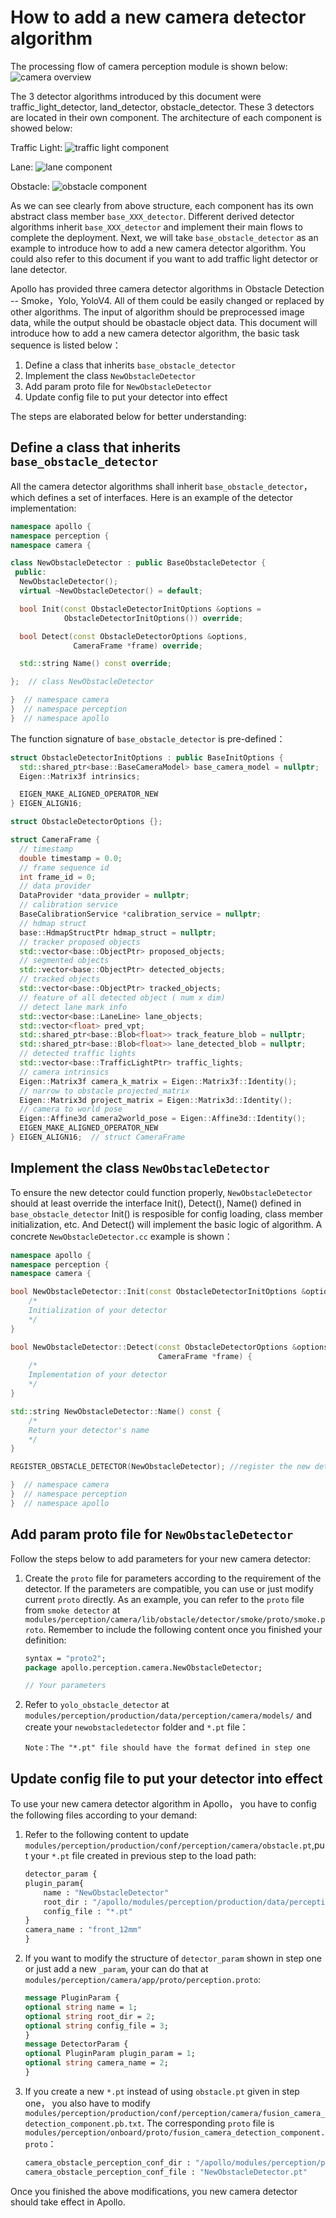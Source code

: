 # How to add a new camera detector algorithm

The processing flow of camera perception module is shown below:
    ![camera overview](images/Camera_overview.png)

The 3 detector algorithms introduced by this document were traffic_light_detector, land_detector, obstacle_detector. These 3 detectors are located in their own component. The architecture of each component is showed below:

Traffic Light:
    ![traffic light component](images/camera_traffic_light_detection.png)

Lane:
    ![lane component](images/camera_lane_detection.png)

Obstacle:
    ![obstacle component](images/camera_obstacle_detection.png)


As we can see clearly from above structure, each component has its own abstract class member `base_XXX_detector`. Different derived detector algorithms inherit `base_XXX_detector` and implement their main flows to complete the deployment. Next, we will take `base_obstacle_detector` as an example to introduce how to add a new camera detector algorithm. You could also refer to this document if you want to add traffic light detector or lane detector.


Apollo has provided three camera detector algorithms in Obstacle Detection -- Smoke，Yolo, YoloV4. All of them could be easily changed or replaced by other algorithms. The input of algorithm should be preprocessed image data, while the output should be obastacle object data. This document will introduce how to add a new camera detector algorithm, the basic task sequence is listed below：

1. Define a class that inherits `base_obstacle_detector` 
2. Implement the class `NewObstacleDetector`
3. Add param proto file for `NewObstacleDetector`
4. Update config file to put your detector into effect

The steps are elaborated below for better understanding:

## Define a class that inherits `base_obstacle_detector` 

All the camera detector algorithms shall inherit `base_obstacle_detector`，which defines a set of interfaces. Here is an example of the detector implementation:

```c++
namespace apollo {
namespace perception {
namespace camera {

class NewObstacleDetector : public BaseObstacleDetector {
 public:
  NewObstacleDetector();
  virtual ~NewObstacleDetector() = default;

  bool Init(const ObstacleDetectorInitOptions &options =
            ObstacleDetectorInitOptions()) override;

  bool Detect(const ObstacleDetectorOptions &options,
              CameraFrame *frame) override;

  std::string Name() const override;

};  // class NewObstacleDetector

}  // namespace camera
}  // namespace perception
}  // namespace apollo
```

The function signature of `base_obstacle_detector` is pre-defined：

```c++
struct ObstacleDetectorInitOptions : public BaseInitOptions {
  std::shared_ptr<base::BaseCameraModel> base_camera_model = nullptr;
  Eigen::Matrix3f intrinsics;

  EIGEN_MAKE_ALIGNED_OPERATOR_NEW
} EIGEN_ALIGN16;

struct ObstacleDetectorOptions {};

struct CameraFrame {
  // timestamp
  double timestamp = 0.0;
  // frame sequence id
  int frame_id = 0;
  // data provider
  DataProvider *data_provider = nullptr;
  // calibration service
  BaseCalibrationService *calibration_service = nullptr;
  // hdmap struct
  base::HdmapStructPtr hdmap_struct = nullptr;
  // tracker proposed objects
  std::vector<base::ObjectPtr> proposed_objects;
  // segmented objects
  std::vector<base::ObjectPtr> detected_objects;
  // tracked objects
  std::vector<base::ObjectPtr> tracked_objects;
  // feature of all detected object ( num x dim)
  // detect lane mark info
  std::vector<base::LaneLine> lane_objects;
  std::vector<float> pred_vpt;
  std::shared_ptr<base::Blob<float>> track_feature_blob = nullptr;
  std::shared_ptr<base::Blob<float>> lane_detected_blob = nullptr;
  // detected traffic lights
  std::vector<base::TrafficLightPtr> traffic_lights;
  // camera intrinsics
  Eigen::Matrix3f camera_k_matrix = Eigen::Matrix3f::Identity();
  // narrow to obstacle projected_matrix
  Eigen::Matrix3d project_matrix = Eigen::Matrix3d::Identity();
  // camera to world pose
  Eigen::Affine3d camera2world_pose = Eigen::Affine3d::Identity();
  EIGEN_MAKE_ALIGNED_OPERATOR_NEW
} EIGEN_ALIGN16;  // struct CameraFrame
```

## Implement the class `NewObstacleDetector`

To ensure the new detector could function properly, `NewObstacleDetector` should at least override the interface Init(), Detect(), Name() defined in `base_obstacle_detector` Init() is resposible for config loading, class member initialization, etc. And Detect() will implement the basic logic of algorithm. A concrete `NewObstacleDetector.cc` example is shown：

```c++
namespace apollo {
namespace perception {
namespace camera {

bool NewObstacleDetector::Init(const ObstacleDetectorInitOptions &options) {
    /*
    Initialization of your detector
    */
}

bool NewObstacleDetector::Detect(const ObstacleDetectorOptions &options,
                                 CameraFrame *frame) {
    /*
    Implementation of your detector
    */
}

std::string NewObstacleDetector::Name() const {
    /*
    Return your detector's name
    */
}

REGISTER_OBSTACLE_DETECTOR(NewObstacleDetector); //register the new detector

}  // namespace camera
}  // namespace perception
}  // namespace apollo
```


## Add param proto file for `NewObstacleDetector`

Follow the steps below to add parameters for your new camera detector:

1. Create the `proto` file for parameters according to the requirement of the detector. If the parameters are compatible, you can use or just modify current `proto` directly. As an example, you can refer to the `proto` file from `smoke detector` at `modules/perception/camera/lib/obstacle/detector/smoke/proto/smoke.proto`. Remember to include the following content once you finished your definition:

    ```protobuf
    syntax = "proto2";
    package apollo.perception.camera.NewObstacleDetector;

    // Your parameters
    ```

2. Refer to `yolo_obstacle_detector` at `modules/perception/production/data/perception/camera/models/` and create your `newobstacledetector` folder and `*.pt` file：

    ```
    Note：The "*.pt" file should have the format defined in step one
    ```

## Update config file to put your detector into effect

To use your new camera detector algorithm in Apollo， you have to config the following files according to your demand:

1. Refer to the following content to update `modules/perception/production/conf/perception/camera/obstacle.pt`,put your `*.pt` file created in previous step to the load path:

    ```protobuf
    detector_param {
    plugin_param{
        name : "NewObstacleDetector"
        root_dir : "/apollo/modules/perception/production/data/perception/camera/models/newobstacledetector"
        config_file : "*.pt"
    }
    camera_name : "front_12mm"
    }
    ```

2. If you want to modify the structure of `detector_param` shown in step one or just add a new `_param`, your can do that at `modules/perception/camera/app/proto/perception.proto`:

    ```protobuf
    message PluginParam {
    optional string name = 1;
    optional string root_dir = 2;
    optional string config_file = 3;
    }
    message DetectorParam {
    optional PluginParam plugin_param = 1;
    optional string camera_name = 2;
    }
    ```

3. If you create a new `*.pt` instead of using `obstacle.pt` given in step one， you also have to modify `modules/perception/production/conf/perception/camera/fusion_camera_detection_component.pb.txt`. The corresponding `proto` file is `modules/perception/onboard/proto/fusion_camera_detection_component.proto`：

    ```protobuf
    camera_obstacle_perception_conf_dir : "/apollo/modules/perception/production/conf/perception/camera"
    camera_obstacle_perception_conf_file : "NewObstacleDetector.pt"
    ```

Once you finished the above modifications, you new camera detector should take effect in Apollo.
